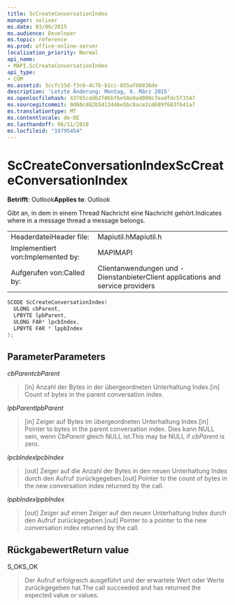```yaml
---
title: ScCreateConversationIndex
manager: soliver
ms.date: 03/09/2015
ms.audience: Developer
ms.topic: reference
ms.prod: office-online-server
localization_priority: Normal
api_name:
- MAPI.ScCreateConversationIndex
api_type:
- COM
ms.assetid: 3ccfc15d-f3c6-4c7b-b1cc-855af66036de
description: 'Letzte Änderung: Montag, 9. März 2015'
ms.openlocfilehash: 43765cddb2f06bfbe58e0a4000c7eadfdc5f3347
ms.sourcegitcommit: 9d60cd82b5413446e5bc8ace2cd689f683fb41a7
ms.translationtype: MT
ms.contentlocale: de-DE
ms.lasthandoff: 06/11/2018
ms.locfileid: "19795454"
---
```

# <a name="sccreateconversationindex"></a><span data-ttu-id="1f746-103">ScCreateConversationIndex</span><span class="sxs-lookup"><span data-stu-id="1f746-103">ScCreateConversationIndex</span></span>

  
  
<span data-ttu-id="1f746-104">**Betrifft**: Outlook</span><span class="sxs-lookup"><span data-stu-id="1f746-104">**Applies to**: Outlook</span></span> 
  
<span data-ttu-id="1f746-105">Gibt an, in dem in einem Thread Nachricht eine Nachricht gehört.</span><span class="sxs-lookup"><span data-stu-id="1f746-105">Indicates where in a message thread a message belongs.</span></span> 
  
|||
|:-----|:-----|
|<span data-ttu-id="1f746-106">Headerdatei</span><span class="sxs-lookup"><span data-stu-id="1f746-106">Header file:</span></span>  <br/> |<span data-ttu-id="1f746-107">Mapiutil.h</span><span class="sxs-lookup"><span data-stu-id="1f746-107">Mapiutil.h</span></span>  <br/> |
|<span data-ttu-id="1f746-108">Implementiert von:</span><span class="sxs-lookup"><span data-stu-id="1f746-108">Implemented by:</span></span>  <br/> |<span data-ttu-id="1f746-109">MAPI</span><span class="sxs-lookup"><span data-stu-id="1f746-109">MAPI</span></span>  <br/> |
|<span data-ttu-id="1f746-110">Aufgerufen von:</span><span class="sxs-lookup"><span data-stu-id="1f746-110">Called by:</span></span>  <br/> |<span data-ttu-id="1f746-111">Clientanwendungen und -Dienstanbieter</span><span class="sxs-lookup"><span data-stu-id="1f746-111">Client applications and service providers</span></span>  <br/> |
   
```cpp
SCODE ScCreateConversationIndex(
  ULONG cbParent,
  LPBYTE lpbParent,
  ULONG FAR* lpcbIndex,
  LPBYTE FAR * lppbIndex
);
```

## <a name="parameters"></a><span data-ttu-id="1f746-112">Parameter</span><span class="sxs-lookup"><span data-stu-id="1f746-112">Parameters</span></span>

 <span data-ttu-id="1f746-113">_cbParent_</span><span class="sxs-lookup"><span data-stu-id="1f746-113">_cbParent_</span></span>
  
> <span data-ttu-id="1f746-114">[in] Anzahl der Bytes in der übergeordneten Unterhaltung Index.</span><span class="sxs-lookup"><span data-stu-id="1f746-114">[in] Count of bytes in the parent conversation index.</span></span>
    
 <span data-ttu-id="1f746-115">_lpbParent_</span><span class="sxs-lookup"><span data-stu-id="1f746-115">_lpbParent_</span></span>
  
> <span data-ttu-id="1f746-116">[in] Zeiger auf Bytes im übergeordneten Unterhaltung Index.</span><span class="sxs-lookup"><span data-stu-id="1f746-116">[in] Pointer to bytes in the parent conversation index.</span></span> <span data-ttu-id="1f746-117">Dies kann NULL sein, wenn _CbParent_ gleich NULL ist.</span><span class="sxs-lookup"><span data-stu-id="1f746-117">This may be NULL if  _cbParent_ is zero.</span></span> 
    
 <span data-ttu-id="1f746-118">_lpcbIndex_</span><span class="sxs-lookup"><span data-stu-id="1f746-118">_lpcbIndex_</span></span>
  
> <span data-ttu-id="1f746-119">[out] Zeiger auf die Anzahl der Bytes in den neuen Unterhaltung Index durch den Aufruf zurückgegeben.</span><span class="sxs-lookup"><span data-stu-id="1f746-119">[out] Pointer to the count of bytes in the new conversation index returned by the call.</span></span> 
    
 <span data-ttu-id="1f746-120">_lppbIndex_</span><span class="sxs-lookup"><span data-stu-id="1f746-120">_lppbIndex_</span></span>
  
> <span data-ttu-id="1f746-121">[out] Zeiger auf einen Zeiger auf den neuen Unterhaltung Index durch den Aufruf zurückgegeben.</span><span class="sxs-lookup"><span data-stu-id="1f746-121">[out] Pointer to a pointer to the new conversation index returned by the call.</span></span>
    
## <a name="return-value"></a><span data-ttu-id="1f746-122">Rückgabewert</span><span class="sxs-lookup"><span data-stu-id="1f746-122">Return value</span></span>

<span data-ttu-id="1f746-123">S_OK</span><span class="sxs-lookup"><span data-stu-id="1f746-123">S_OK</span></span> 
  
> <span data-ttu-id="1f746-124">Der Aufruf erfolgreich ausgeführt und der erwartete Wert oder Werte zurückgegeben hat.</span><span class="sxs-lookup"><span data-stu-id="1f746-124">The call succeeded and has returned the expected value or values.</span></span>
    

